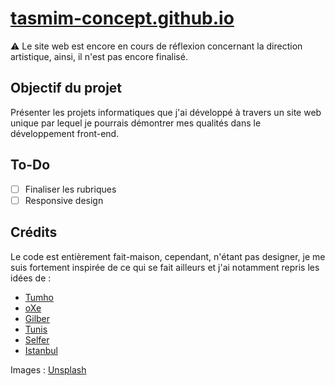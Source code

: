 # [tasmim-concept.github.io](https://tasmim-concept.github.io/)

⚠️ Le site web est encore en cours de réflexion concernant la direction artistique, ainsi,
il n'est pas encore finalisé.

## Objectif du projet

Présenter les projets informatiques que j'ai développé à travers un site
web unique par lequel je pourrais démontrer mes qualités dans le développement front-end.

## To-Do

- [ ] Finaliser les rubriques
- [ ] Responsive design

## Crédits

Le code est entièrement fait-maison, cependant, n'étant pas designer, je me suis fortement
inspirée de ce qui se fait ailleurs et j'ai notamment repris les idées de :

- [Tumho](http://preview.themeforest.net/item/tumho-personal-portfolio-react-template/full_screen_preview/26277657?_ga=2.39351139.1199513747.1613947561-614501229.1613947520)
- [oXe](http://lovesome.biz/tf-template/oxe/dark.html)
- [Gilber](http://preview.themeforest.net/item/gilber-personal-cvresume-wordpress-theme/full_screen_preview/29732154?_ga=2.111150276.1560796676.1613949984-614501229.1613947520)
- [Tunis](http://slimhamdi.net/tunis/dark/index.html)
- [Selfer](https://preview.themeforest.net/item/selfer-minimal-personal-portfolio-wordpress-theme/full_screen_preview/22802658?_ga=2.189667051.1736360953.1613979099-614501229.1613947520)
- [Istanbul](http://slimhamdi.net/istanbul/demos/index-dark.html)

Images : [Unsplash](https://unsplash.com/)
